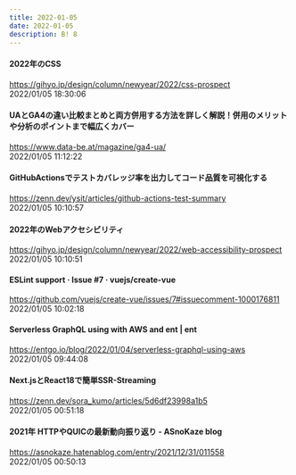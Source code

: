 ```yaml
---
title: 2022-01-05
date: 2022-01-05
description: B! 8
---
```


#### 2022年のCSS
https://gihyo.jp/design/column/newyear/2022/css-prospect<br>
2022/01/05 18:30:06<br>


#### UAとGA4の違い比較まとめと両方併用する方法を詳しく解説！併用のメリットや分析のポイントまで幅広くカバー
https://www.data-be.at/magazine/ga4-ua/<br>
2022/01/05 11:12:22<br>


#### GitHubActionsでテストカバレッジ率を出力してコード品質を可視化する
https://zenn.dev/ysit/articles/github-actions-test-summary<br>
2022/01/05 10:10:57<br>


#### 2022年のWebアクセシビリティ
https://gihyo.jp/design/column/newyear/2022/web-accessibility-prospect<br>
2022/01/05 10:10:51<br>


#### ESLint support · Issue #7 · vuejs/create-vue
https://github.com/vuejs/create-vue/issues/7#issuecomment-1000176811<br>
2022/01/05 10:02:18<br>


#### Serverless GraphQL using with AWS and ent | ent
https://entgo.io/blog/2022/01/04/serverless-graphql-using-aws<br>
2022/01/05 09:44:08<br>


#### Next.jsとReact18で簡単SSR-Streaming
https://zenn.dev/sora_kumo/articles/5d6df23998a1b5<br>
2022/01/05 00:51:18<br>


#### 2021年 HTTPやQUICの最新動向振り返り - ASnoKaze blog
https://asnokaze.hatenablog.com/entry/2021/12/31/011558<br>
2022/01/05 00:50:13<br>


